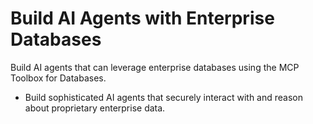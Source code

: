 # Build AI Agents with Enterprise Databases

Build AI agents that can leverage enterprise databases using the MCP Toolbox for Databases.

* Build sophisticated AI agents that securely interact with and reason about proprietary enterprise data.